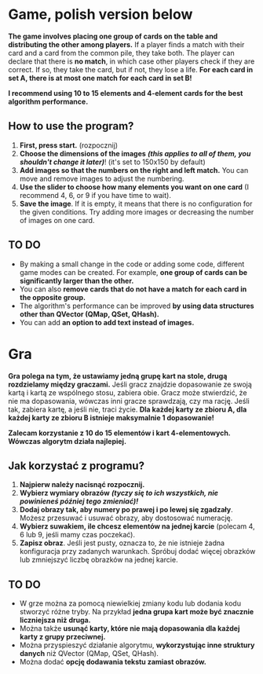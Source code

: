 # Game, polish version below

**The game involves placing one group of cards on the table and distributing the other among players.** If a player finds a match with their card and a card from the common pile, they take both. The player can declare that there is **no match**, in which case other players check if they are correct. If so, they take the card, but if not, they lose a life. **For each card in set A, there is at most one match for each card in set B!**

**I recommend using 10 to 15 elements and 4-element cards for the best algorithm performance.**

## How to use the program?

1. **First, press start.** (rozpocznij)
2. **Choose the dimensions of the images** ***(this applies to all of them, you shouldn't change it later)***! (it's set to 150x150 by default)
3. **Add images so that the numbers on the right and left match.** You can move and remove images to adjust the numbering.
4. **Use the slider to choose how many elements you want on one card** (I recommend 4, 6, or 9 if you have time to wait).
5. **Save the image**. If it is empty, it means that there is no configuration for the given conditions. Try adding more images or decreasing the number of images on one card.

## TO DO

- By making a small change in the code or adding some code, different game modes can be created. For example, **one group of cards can be significantly larger than the other.**
- You can also **remove cards that do not have a match for each card in the opposite group.**
- The algorithm's performance can be improved **by using data structures other than QVector (QMap, QSet, QHash).**
- You can add **an option to add text instead of images.**






# Gra

**Gra polega na tym, że ustawiamy jedną grupę kart na stole, drugą rozdzielamy między graczami.** Jeśli gracz znajdzie dopasowanie ze swoją kartą i kartą ze wspólnego stosu, zabiera obie. Gracz może stwierdzić, że nie ma dopasowania, wówczas inni gracze sprawdzają, czy ma rację. Jeśli tak, zabiera kartę, a jeśli nie, traci życie. **Dla każdej karty ze zbioru A, dla każdej karty ze zbioru B istnieje maksymalnie 1 dopasowanie!**

**Zalecam korzystanie z 10 do 15 elementów i kart 4-elementowych. Wówczas algorytm działa najlepiej.**

## Jak korzystać z programu?

1. **Najpierw należy nacisnąć rozpocznij.**
2. **Wybierz wymiary obrazów** ***(tyczy się to ich wszystkich, nie powinieneś później tego zmieniać)!***
3. **Dodaj obrazy tak, aby numery po prawej i po lewej się zgadzały**. Możesz przesuwać i usuwać obrazy, aby dostosować numerację.
4. **Wybierz suwakiem, ile chcesz elementów na jednej karcie** (polecam 4, 6 lub 9, jeśli mamy czas poczekać).
5. **Zapisz obraz**. Jeśli jest pusty, oznacza to, że nie istnieje żadna konfiguracja przy zadanych warunkach. Spróbuj dodać więcej obrazków lub zmniejszyć liczbę obrazków na jednej karcie.

## TO DO

- W grze można za pomocą niewielkiej zmiany kodu lub dodania kodu stworzyć różne tryby. Na przykład **jedna grupa kart może być znacznie liczniejsza niż druga.**
- Można także **usunąć karty, które nie mają dopasowania dla każdej karty z grupy przeciwnej.**
- Można przyspieszyć działanie algorytmu, **wykorzystując inne struktury danych** niż QVector (QMap, QSet, QHash).
- Można dodać **opcję dodawania tekstu zamiast obrazów.**
